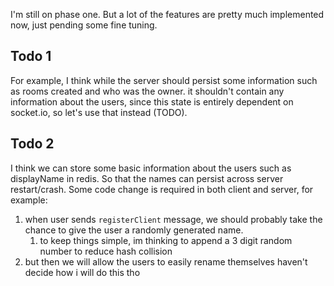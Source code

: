I'm still on phase one. But a lot of the features are pretty much implemented now, just pending some fine tuning.

## Todo 1
For example, I think while the server should persist some information such as rooms created and who was the owner. it shouldn't contain any information about the users, since this state is entirely dependent on socket.io, so let's use that instead (TODO).

## Todo 2
I think we can store some basic information about the users
such as displayName in redis. So that the names can persist 
across server restart/crash. Some code change is required in
both client and server, for example:
1. when user sends `registerClient` message, we should
  probably take the chance to give the user a randomly
  generated name.
    1. to keep things simple, im thinking to append a 3 digit
      random number to reduce hash collision  
2. but then we will allow the users to easily rename themselves
  haven't decide how i will do this tho



